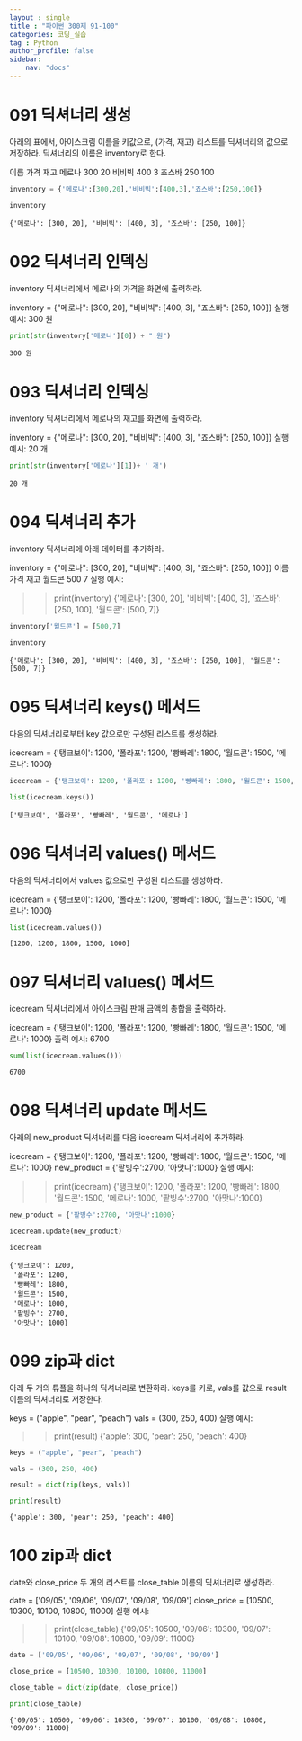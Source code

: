 ```yaml
---
layout : single
title : "파이썬 300제 91-100"
categories: 코딩_실습
tag : Python
author_profile: false
sidebar:
    nav: "docs"
---
```

# 091 딕셔너리 생성
아래의 표에서, 아이스크림 이름을 키값으로, (가격, 재고) 리스트를 딕셔너리의 값으로 저장하라. 딕셔너리의 이름은 inventory로 한다.

이름	가격	재고
메로나	300	20
비비빅	400	3
죠스바	250	100 


```python
inventory = {'메로나':[300,20],'비비빅':[400,3],'죠스바':[250,100]}
```


```python
inventory
```




    {'메로나': [300, 20], '비비빅': [400, 3], '죠스바': [250, 100]}



# 092 딕셔너리 인덱싱
inventory 딕셔너리에서 메로나의 가격을 화면에 출력하라.

inventory = {"메로나": [300, 20],
              "비비빅": [400, 3],
              "죠스바": [250, 100]}
실행 예시:
300 원


```python
print(str(inventory['메로나'][0]) + " 원")
```

    300 원
    

# 093 딕셔너리 인덱싱
inventory 딕셔너리에서 메로나의 재고를 화면에 출력하라.

inventory = {"메로나": [300, 20],
              "비비빅": [400, 3],
              "죠스바": [250, 100]}
실행 예시:
20 개 


```python
print(str(inventory['메로나'][1])+ ' 개')
```

    20 개
    

# 094 딕셔너리 추가
inventory 딕셔너리에 아래 데이터를 추가하라.

inventory = {"메로나": [300, 20],
              "비비빅": [400, 3],
              "죠스바": [250, 100]}
이름	가격	재고
월드콘	500	7
실행 예시:
>> print(inventory)
{'메로나': [300, 20], '비비빅': [400, 3], '죠스바': [250, 100], '월드콘': [500, 7]}


```python
inventory['월드콘'] = [500,7]
```


```python
inventory
```




    {'메로나': [300, 20], '비비빅': [400, 3], '죠스바': [250, 100], '월드콘': [500, 7]}



# 095 딕셔너리 keys() 메서드
다음의 딕셔너리로부터 key 값으로만 구성된 리스트를 생성하라.

icecream = {'탱크보이': 1200, '폴라포': 1200, '빵빠레': 1800, '월드콘': 1500, '메로나': 1000}


```python
icecream = {'탱크보이': 1200, '폴라포': 1200, '빵빠레': 1800, '월드콘': 1500, '메로나': 1000}
```


```python
list(icecream.keys())
```




    ['탱크보이', '폴라포', '빵빠레', '월드콘', '메로나']



# 096 딕셔너리 values() 메서드
다음의 딕셔너리에서 values 값으로만 구성된 리스트를 생성하라.

icecream = {'탱크보이': 1200, '폴라포': 1200, '빵빠레': 1800, '월드콘': 1500, '메로나': 1000}


```python
list(icecream.values())
```




    [1200, 1200, 1800, 1500, 1000]



# 097 딕셔너리 values() 메서드
icecream 딕셔너리에서 아이스크림 판매 금액의 총합을 출력하라.

icecream = {'탱크보이': 1200, '폴라포': 1200, '빵빠레': 1800, '월드콘': 1500, '메로나': 1000}
출력 예시:
6700


```python
sum(list(icecream.values()))
```




    6700



# 098 딕셔너리 update 메서드
아래의 new_product 딕셔너리를 다음 icecream 딕셔너리에 추가하라.

icecream = {'탱크보이': 1200, '폴라포': 1200, '빵빠레': 1800, '월드콘': 1500, '메로나': 1000}
new_product = {'팥빙수':2700, '아맛나':1000}
실행 예시:
>> print(icecream)
{'탱크보이': 1200,  '폴라포': 1200,  '빵빠레': 1800,  '월드콘': 1500,  '메로나': 1000,  '팥빙수':2700, '아맛나':1000}


```python
new_product = {'팥빙수':2700, '아맛나':1000}
```


```python
icecream.update(new_product)
```


```python
icecream
```




    {'탱크보이': 1200,
     '폴라포': 1200,
     '빵빠레': 1800,
     '월드콘': 1500,
     '메로나': 1000,
     '팥빙수': 2700,
     '아맛나': 1000}



# 099 zip과 dict
아래 두 개의 튜플을 하나의 딕셔너리로 변환하라. keys를 키로, vals를 값으로 result 이름의 딕셔너리로 저장한다.

keys = ("apple", "pear", "peach")
vals = (300, 250, 400)
실행 예시:
>> print(result)
{'apple': 300, 'pear': 250, 'peach': 400} 


```python
keys = ("apple", "pear", "peach")
```


```python
vals = (300, 250, 400)
```


```python
result = dict(zip(keys, vals))
```


```python
print(result)
```

    {'apple': 300, 'pear': 250, 'peach': 400}
    

# 100 zip과 dict
date와 close_price 두 개의 리스트를 close_table 이름의 딕셔너리로 생성하라.

date = ['09/05', '09/06', '09/07', '09/08', '09/09']
close_price = [10500, 10300, 10100, 10800, 11000]
실행 예시:
>> print(close_table)
{'09/05': 10500, '09/06': 10300, '09/07': 10100, '09/08': 10800, '09/09': 11000} 


```python
date = ['09/05', '09/06', '09/07', '09/08', '09/09']
```


```python
close_price = [10500, 10300, 10100, 10800, 11000]
```


```python
close_table = dict(zip(date, close_price))
```


```python
print(close_table)
```

    {'09/05': 10500, '09/06': 10300, '09/07': 10100, '09/08': 10800, '09/09': 11000}
    


```python

```
